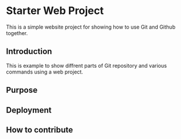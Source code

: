 # Starter Web Project

This is a simple website project for showing how to use Git and Github together.

## Introduction

This is example to show diffrent parts of Git repository and various commands using a web project.

## Purpose

## Deployment

## How to contribute